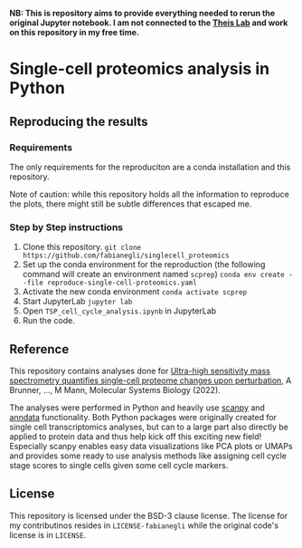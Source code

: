 **NB: This is repository aims to provide everything needed to rerun the original Jupyter notebook. I am not connected to the [Theis Lab](https://github.com/theislab) and work on this repository in my free time.**

# Single-cell proteomics analysis in Python

## Reproducing the results

### Requirements

The only requirements for the reproduciton are a conda installation and this repository.

Note of caution: while this repository holds all the information to reproduce the plots, there might still be subtle differences that escaped me.

### Step by Step instructions

1. Clone this repository.
   `git clone https://github.com/fabianegli/singlecell_proteomics`
2. Set up the conda environment for the reproduction (the following command will create an environment named `scprep`)
   `conda env create --file reproduce-single-cell-proteomics.yaml`
3. Activate the new conda environment
   `conda activate scprep`
4. Start JupyterLab
   `jupyter lab`
5. Open `TSP_cell_cycle_analysis.ipynb` in JupyterLab
6. Run the code.

## Reference

This repository contains analyses done for [Ultra-high sensitivity mass spectrometry quantifies single-cell proteome changes upon perturbation](https://doi.org/10.15252/msb.202110798), A Brunner, ..., M Mann, Molecular Systems Biology (2022).

The analyses were performed in Python and heavily use [scanpy](https://scanpy.readthedocs.io/en/stable/) and [anndata](https://anndata.readthedocs.io/en/latest/) functionality. Both Python packages were originally created for single cell transcriptomics analyses, but can to a large part also directly be applied to protein data and thus help kick off this exciting new field! Especially scanpy enables easy data visualizations like PCA plots or UMAPs and provides some ready to use analysis methods like assigning cell cycle stage scores to single cells given some cell cycle markers.

## License

This repository is licensed under the BSD-3 clause license.
The license for my contributinos resides in `LICENSE-fabianegli` while the original code's license is in `LICENSE`.
